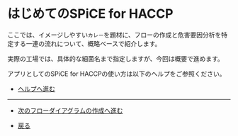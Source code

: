 # はじめてのSPiCE for HACCP

ここでは、イメージしやすい`カレー`を題材に、フローの作成と危害要因分析を特定する一連の流れについて、概略ベースで紹介します。

実際の工場では、具体的な細菌名まで指定しますが、今回は概要で進めます。

アプリとしてのSPiCE for HACCPの使い方は以下のヘルプをご参照ください。

- [ヘルプへ進む](../help.md)


---

- [次のフローダイアグラムの作成へ進む](2.md)

- [戻る](index.md)